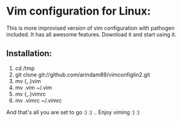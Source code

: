 Vim configuration for Linux:
============================

This is more improvised version of vim configuration with pathogen included. It
has all awesome features. Download it and start using it.

Installation:
-------------

1. cd /tmp
2. git clone git://github.com/arindam89/vimconfiglin2.git
3. mv {,.}vim
4. mv .vim ~/.vim
5. mv {,.}vimrc
6. mv .vimrc ~/.vimrc

                                  
And that's all you are set to go :) :) .. Enjoy viming :) :)

